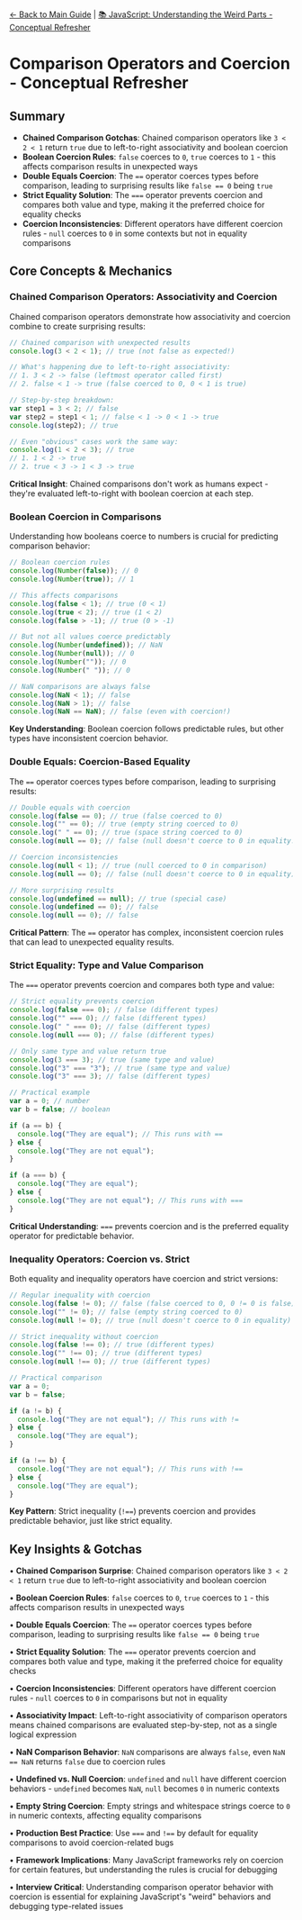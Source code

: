 [← Back to Main Guide](../README.md) | [📚 JavaScript: Understanding the Weird Parts - Conceptual Refresher](../README.md)

# Comparison Operators and Coercion - Conceptual Refresher

## Summary

- **Chained Comparison Gotchas**: Chained comparison operators like `3 < 2 < 1` return `true` due to left-to-right associativity and boolean coercion
- **Boolean Coercion Rules**: `false` coerces to `0`, `true` coerces to `1` - this affects comparison results in unexpected ways
- **Double Equals Coercion**: The `==` operator coerces types before comparison, leading to surprising results like `false == 0` being `true`
- **Strict Equality Solution**: The `===` operator prevents coercion and compares both value and type, making it the preferred choice for equality checks
- **Coercion Inconsistencies**: Different operators have different coercion rules - `null` coerces to `0` in some contexts but not in equality comparisons

## Core Concepts & Mechanics

### Chained Comparison Operators: Associativity and Coercion

Chained comparison operators demonstrate how associativity and coercion combine to create surprising results:

```javascript
// Chained comparison with unexpected results
console.log(3 < 2 < 1); // true (not false as expected!)

// What's happening due to left-to-right associativity:
// 1. 3 < 2 -> false (leftmost operator called first)
// 2. false < 1 -> true (false coerced to 0, 0 < 1 is true)

// Step-by-step breakdown:
var step1 = 3 < 2; // false
var step2 = step1 < 1; // false < 1 -> 0 < 1 -> true
console.log(step2); // true

// Even "obvious" cases work the same way:
console.log(1 < 2 < 3); // true
// 1. 1 < 2 -> true
// 2. true < 3 -> 1 < 3 -> true
```

**Critical Insight**: Chained comparisons don't work as humans expect - they're evaluated left-to-right with boolean coercion at each step.

### Boolean Coercion in Comparisons

Understanding how booleans coerce to numbers is crucial for predicting comparison behavior:

```javascript
// Boolean coercion rules
console.log(Number(false)); // 0
console.log(Number(true)); // 1

// This affects comparisons
console.log(false < 1); // true (0 < 1)
console.log(true < 2); // true (1 < 2)
console.log(false > -1); // true (0 > -1)

// But not all values coerce predictably
console.log(Number(undefined)); // NaN
console.log(Number(null)); // 0
console.log(Number("")); // 0
console.log(Number(" ")); // 0

// NaN comparisons are always false
console.log(NaN < 1); // false
console.log(NaN > 1); // false
console.log(NaN == NaN); // false (even with coercion!)
```

**Key Understanding**: Boolean coercion follows predictable rules, but other types have inconsistent coercion behavior.

### Double Equals: Coercion-Based Equality

The `==` operator coerces types before comparison, leading to surprising results:

```javascript
// Double equals with coercion
console.log(false == 0); // true (false coerced to 0)
console.log("" == 0); // true (empty string coerced to 0)
console.log(" " == 0); // true (space string coerced to 0)
console.log(null == 0); // false (null doesn't coerce to 0 in equality!)

// Coercion inconsistencies
console.log(null < 1); // true (null coerced to 0 in comparison)
console.log(null == 0); // false (null doesn't coerce to 0 in equality)

// More surprising results
console.log(undefined == null); // true (special case)
console.log(undefined == 0); // false
console.log(null == 0); // false
```

**Critical Pattern**: The `==` operator has complex, inconsistent coercion rules that can lead to unexpected equality results.

### Strict Equality: Type and Value Comparison

The `===` operator prevents coercion and compares both type and value:

```javascript
// Strict equality prevents coercion
console.log(false === 0); // false (different types)
console.log("" === 0); // false (different types)
console.log(" " === 0); // false (different types)
console.log(null === 0); // false (different types)

// Only same type and value return true
console.log(3 === 3); // true (same type and value)
console.log("3" === "3"); // true (same type and value)
console.log("3" === 3); // false (different types)

// Practical example
var a = 0; // number
var b = false; // boolean

if (a == b) {
  console.log("They are equal"); // This runs with ==
} else {
  console.log("They are not equal");
}

if (a === b) {
  console.log("They are equal");
} else {
  console.log("They are not equal"); // This runs with ===
}
```

**Critical Understanding**: `===` prevents coercion and is the preferred equality operator for predictable behavior.

### Inequality Operators: Coercion vs. Strict

Both equality and inequality operators have coercion and strict versions:

```javascript
// Regular inequality with coercion
console.log(false != 0); // false (false coerced to 0, 0 != 0 is false)
console.log("" != 0); // false (empty string coerced to 0)
console.log(null != 0); // true (null doesn't coerce to 0 in equality)

// Strict inequality without coercion
console.log(false !== 0); // true (different types)
console.log("" !== 0); // true (different types)
console.log(null !== 0); // true (different types)

// Practical comparison
var a = 0;
var b = false;

if (a != b) {
  console.log("They are not equal"); // This runs with !=
} else {
  console.log("They are equal");
}

if (a !== b) {
  console.log("They are not equal"); // This runs with !==
} else {
  console.log("They are equal");
}
```

**Key Pattern**: Strict inequality (`!==`) prevents coercion and provides predictable behavior, just like strict equality.

## Key Insights & Gotchas

• **Chained Comparison Surprise**: Chained comparison operators like `3 < 2 < 1` return `true` due to left-to-right associativity and boolean coercion

• **Boolean Coercion Rules**: `false` coerces to `0`, `true` coerces to `1` - this affects comparison results in unexpected ways

• **Double Equals Coercion**: The `==` operator coerces types before comparison, leading to surprising results like `false == 0` being `true`

• **Strict Equality Solution**: The `===` operator prevents coercion and compares both value and type, making it the preferred choice for equality checks

• **Coercion Inconsistencies**: Different operators have different coercion rules - `null` coerces to `0` in comparisons but not in equality

• **Associativity Impact**: Left-to-right associativity of comparison operators means chained comparisons are evaluated step-by-step, not as a single logical expression

• **NaN Comparison Behavior**: `NaN` comparisons are always `false`, even `NaN == NaN` returns `false` due to coercion rules

• **Undefined vs. Null Coercion**: `undefined` and `null` have different coercion behaviors - `undefined` becomes `NaN`, `null` becomes `0` in numeric contexts

• **Empty String Coercion**: Empty strings and whitespace strings coerce to `0` in numeric contexts, affecting equality comparisons

• **Production Best Practice**: Use `===` and `!==` by default for equality comparisons to avoid coercion-related bugs

• **Framework Implications**: Many JavaScript frameworks rely on coercion for certain features, but understanding the rules is crucial for debugging

• **Interview Critical**: Understanding comparison operator behavior with coercion is essential for explaining JavaScript's "weird" behaviors and debugging type-related issues
